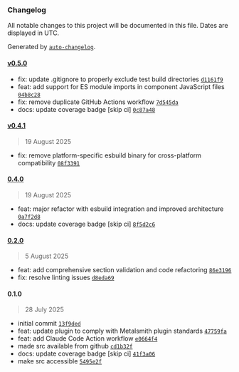 ### Changelog

All notable changes to this project will be documented in this file. Dates are displayed in UTC.

Generated by [`auto-changelog`](https://github.com/CookPete/auto-changelog).

#### [v0.5.0](https://github.com/wernerglinka/metalsmith-bundled-components/compare/v0.4.1...v0.5.0)

- fix: update .gitignore to properly exclude test build directories [`d1161f9`](https://github.com/wernerglinka/metalsmith-bundled-components/commit/d1161f920cd22f9db81f4653508eb973e0a790de)
- feat: add support for ES module imports in component JavaScript files [`04b8c28`](https://github.com/wernerglinka/metalsmith-bundled-components/commit/04b8c28fbdcd372def71ad7b2410d9a7d1f8d3db)
- fix: remove duplicate GitHub Actions workflow [`7d545da`](https://github.com/wernerglinka/metalsmith-bundled-components/commit/7d545da043415b123d169491e461125f9a365ae6)
- docs: update coverage badge [skip ci] [`0c87a48`](https://github.com/wernerglinka/metalsmith-bundled-components/commit/0c87a485dcc0e13acf6f7ccd6053dcdc15535e1b)

#### [v0.4.1](https://github.com/wernerglinka/metalsmith-bundled-components/compare/0.4.0...v0.4.1)

> 19 August 2025

- fix: remove platform-specific esbuild binary for cross-platform compatibility [`08f3391`](https://github.com/wernerglinka/metalsmith-bundled-components/commit/08f33915772e977db505d771e7b38d9dcae24b6b)

#### [0.4.0](https://github.com/wernerglinka/metalsmith-bundled-components/compare/0.2.0...0.4.0)

> 19 August 2025

- feat: major refactor with esbuild integration and improved architecture [`0a7f2d8`](https://github.com/wernerglinka/metalsmith-bundled-components/commit/0a7f2d8e6da067ee1911f54cea3620a3bb568185)
- docs: update coverage badge [skip ci] [`8f5d2c6`](https://github.com/wernerglinka/metalsmith-bundled-components/commit/8f5d2c69b03d9c6753079845b44ed5a135adda1b)

#### [0.2.0](https://github.com/wernerglinka/metalsmith-bundled-components/compare/0.1.0...0.2.0)

> 5 August 2025

- feat: add comprehensive section validation and code refactoring [`86e3196`](https://github.com/wernerglinka/metalsmith-bundled-components/commit/86e3196082a7bac3558d76033a84a5050aa72fb6)
- fix: resolve linting issues [`d8eda69`](https://github.com/wernerglinka/metalsmith-bundled-components/commit/d8eda695542090a233a3b236a8d9eee10326e7bf)

#### 0.1.0

> 28 July 2025

- initial commit [`13f9ded`](https://github.com/wernerglinka/metalsmith-bundled-components/commit/13f9dedf2e2740d65bfd9d9807f468e14e487603)
- feat: update plugin to comply with Metalsmith plugin standards [`47759fa`](https://github.com/wernerglinka/metalsmith-bundled-components/commit/47759fa745b9ee0fcf33af91e3699e2e26c517d4)
- feat: add Claude Code Action workflow [`e0664f4`](https://github.com/wernerglinka/metalsmith-bundled-components/commit/e0664f46c1676b38cab0f5ead36facc296d82d3e)
- made src available from github [`cd1b32f`](https://github.com/wernerglinka/metalsmith-bundled-components/commit/cd1b32f6e4ece00ceae107db11acf3453730a67d)
- docs: update coverage badge [skip ci] [`41f3a06`](https://github.com/wernerglinka/metalsmith-bundled-components/commit/41f3a06196e2fb8c986393c4d4425b5d07a95322)
- make src accessible [`5495e2f`](https://github.com/wernerglinka/metalsmith-bundled-components/commit/5495e2f8187c189db01883e1dd4529f4afd6154d)
